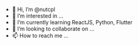 - 👋 Hi, I’m @nutcpl
- 👀 I’m interested in ...
- 🌱 I’m currently learning ReactJS, Python, Flutter
- 💞️ I’m looking to collaborate on ...
- 📫 How to reach me ...

<!---
nutcpl/nutcpl is a ✨ special ✨ repository because its `README.md` (this file) appears on your GitHub profile.
You can click the Preview link to take a look at your changes.
--->
